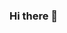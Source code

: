 ### Hi there 👋

<!--
**WormWashko3300330/WormWashko3300330** is a ✨ _special_ ✨ repository because its `README.md` (this file) appears on your GitHub profile.

Here are some ideas to get you started:
-->
